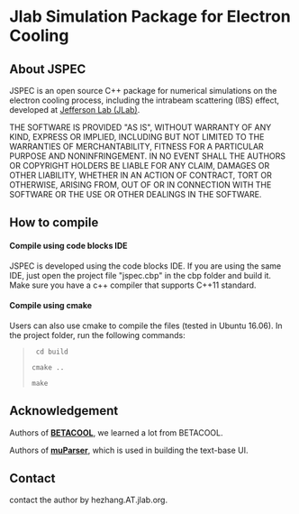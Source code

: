 # Jlab Simulation Package for Electron Cooling

## About JSPEC
JSPEC is an open source C++ package for numerical simulations on the electron cooling process, including the intrabeam scattering (IBS) effect, developed at [Jefferson Lab (JLab)](http://www.jlab.org). 



THE SOFTWARE IS PROVIDED "AS IS", WITHOUT WARRANTY OF ANY KIND, EXPRESS OR IMPLIED, INCLUDING BUT NOT LIMITED TO THE WARRANTIES OF MERCHANTABILITY, FITNESS FOR A PARTICULAR PURPOSE AND NONINFRINGEMENT. IN NO EVENT SHALL THE AUTHORS OR COPYRIGHT HOLDERS BE LIABLE FOR ANY CLAIM, DAMAGES OR OTHER LIABILITY, WHETHER IN AN ACTION OF CONTRACT, TORT OR OTHERWISE, ARISING FROM, OUT OF OR IN CONNECTION WITH THE SOFTWARE OR THE USE OR OTHER DEALINGS IN THE SOFTWARE.

## How to compile
#### Compile using code blocks IDE

JSPEC is developed using the code blocks IDE. If you are using the same IDE, just open the project file "jspec.cbp" in the cbp folder and build it. Make sure you have a c++ compiler that supports C++11 standard. 

#### Compile using cmake

Users can also use cmake to compile the files (tested in Ubuntu 16.06). In the project folder, run the following commands:

> ` cd build` 
>
> `cmake ..`
>
> `make`



## Acknowledgement

Authors of [**BETACOOL**](http://betacool.jinr.ru/), we learned a lot from BETACOOL. 

Authors of [**muParser**](http://beltoforion.de/article.php?a=muparser),  which is used in building the text-base UI. 

## Contact 

contact the author by hezhang.AT.jlab.org. 